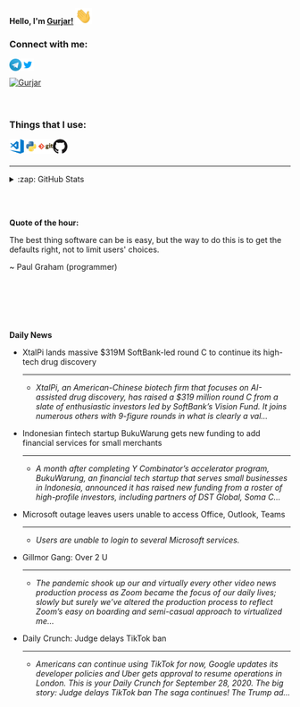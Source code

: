 #### Hello, I'm [Gurjar!](https://GurjarKing.github.io) <img src="https://raw.githubusercontent.com/ABSphreak/ABSphreak/master/gifs/Hi.gif" width="30px"></h2>


### Connect with me:

[<img align="left" alt="Gurjar | Telegram" width="22px" src="https://raw.githubusercontent.com/github/explore/80688e429a7d4ef2fca1e82350fe8e3517d3494d/topics/telegram/telegram.png" />][Telegram]
[<img align="left" alt="Gurjar | Twitter" width="22px" src="https://raw.githubusercontent.com/github/explore/80688e429a7d4ef2fca1e82350fe8e3517d3494d/topics/twitter/twitter.png" />][Twitter]
<br >
<br >
<a href="https://github.com/GurjarKing"><img src="https://komarev.com/ghpvc/?username=GurjarKing" alt="Gurjar" /></a> <br />
<br />
<br />
<!-- <br >

![](https://visitor-badge.glitch.me/badge?page_id=GurjarKing)

<br /> -->

### Things that I use:

[<img align="left" alt="Visual Studio Code" width="26px" src="https://raw.githubusercontent.com/github/explore/80688e429a7d4ef2fca1e82350fe8e3517d3494d/topics/visual-studio-code/visual-studio-code.png" />][VSCode]
[<img align="left" alt="Python" width="26px" src="https://raw.githubusercontent.com/github/explore/80688e429a7d4ef2fca1e82350fe8e3517d3494d/topics/python/python.png" />][Python]
[<img align="left" alt="Git" width="26px" src="https://raw.githubusercontent.com/github/explore/80688e429a7d4ef2fca1e82350fe8e3517d3494d/topics/git/git.png" />][Git]
[<img align="left" alt="GitHub" width="26px" src="https://raw.githubusercontent.com/github/explore/78df643247d429f6cc873026c0622819ad797942/topics/github/github.png" />][Github]

<br />
<br />

---
<details>
  <summary>:zap: GitHub Stats</summary>

<img align="left" alt="Gurjar's Github Stats" src="https://github-readme-stats.vercel.app/api?username=GurjarKing&show_icons=true&hide_border=true&count_private=true&include_all_commit=true&theme=algolia" />

</details>

<!-- ### 🔔 My latest tweet
<a href="https://twitter.com/Gurjar_King43" target="_blank">
	<img src="https://github.com/GurjarKing/GurjarKing/raw/master/tweet.png" width="70%" align="center" alt="Click to view on Twitter" title="My latest tweet, as an image"/>
</a> -->
<br>

<pre>

</pre>

**Quote of the hour:**

The best thing software can be is easy, but the way to do this is to get the defaults right, not to limit users' choices.

~ Paul Graham (programmer)
<pre>

</pre>
<br>
<pre>


</pre>
<strong>Daily News</strong>
  
  - XtalPi lands massive $319M SoftBank-led round C to continue its high-tech drug discovery
     <hr/>
     
      - *XtalPi, an American-Chinese biotech firm that focuses on AI-assisted drug discovery, has raised a $319 million round C from a slate of enthusiastic investors led by SoftBank’s Vision Fund. It joins numerous others with 9-figure rounds in what is clearly a val…*
     
  - Indonesian fintech startup BukuWarung gets new funding to add financial services for small merchants
      <hr/>
      
      - *A month after completing Y Combinator’s accelerator program, BukuWarung, an financial tech startup that serves small businesses in Indonesia, announced it has raised new funding from a roster of high-profile investors, including partners of DST Global, Soma C…*
      
  - Microsoft outage leaves users unable to access Office, Outlook, Teams
      <hr/>
      
      - *Users are unable to login to several Microsoft services.*
      
  - Gillmor Gang: Over 2 U
      <hr/>
      
      - *The pandemic shook up our and virtually every other video news production process as Zoom became the focus of our daily lives; slowly but surely we’ve altered the production process to reflect Zoom’s easy on boarding and semi-casual approach to virtualized me…*
       
  - Daily Crunch: Judge delays TikTok ban
      <hr/>
       
       - *Americans can continue using TikTok for now, Google updates its developer policies and Uber gets approval to resume operations in London. This is your Daily Crunch for September 28, 2020. The big story: Judge delays TikTok ban The saga continues! The Trump ad…*
      

<br />

[VSCode]: https://code.visualstudio.com/
[Python]: https://www.python.org/
[Git]: https://git-scm.com/
[Github]: https://github.com/
[Telegram]: https://t.me/Gurjar_King/
[Twitter]: https://twitter.com/Gurjar_King43/
